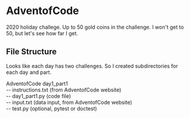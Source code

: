 # AdventofCode

2020 holiday challege. Up to 50 gold coins in the challenge. I won't
get to 50, but let's see how far I get.

## File Structure

Looks like each day has two challenges. So I created subdirectories for
each day and part.

AdventofCode
day1_part1  
  -- instructions.txt (from AdventofCode website)  
  -- day1_part1.py (code file)  
  -- input.txt (data input, from AdventofCode website)  
  -- test.py (optional, pytest or doctest)  
